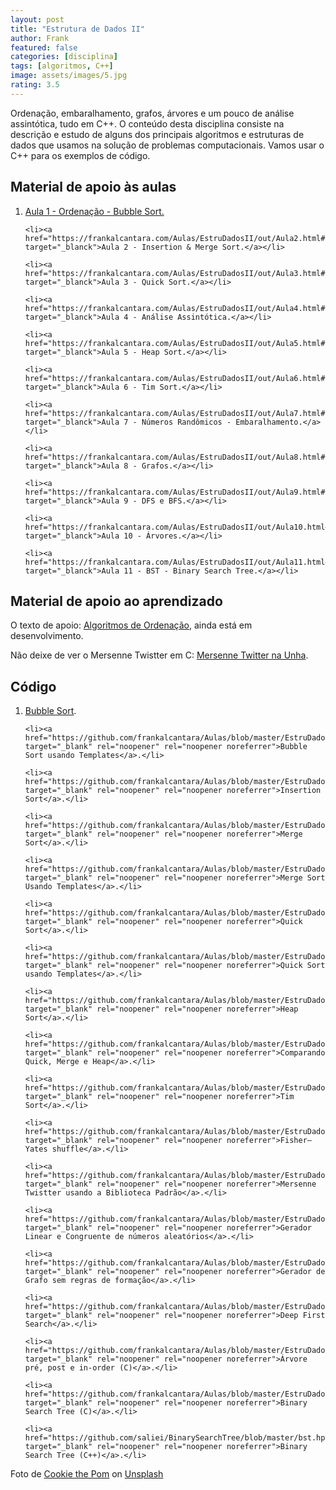 ```yaml
---
layout: post
title: "Estrutura de Dados II"
author: Frank
featured: false
categories: [disciplina]
tags: [algoritmos, C++]
image: assets/images/5.jpg
rating: 3.5
---
```


Ordenação, embaralhamento, grafos, árvores e um pouco de análise assintótica, tudo em C++. O conteúdo desta disciplina consiste na descrição e estudo de alguns dos principais algoritmos e estruturas de dados que usamos na solução de problemas computacionais. Vamos usar o C++ para os exemplos de código.

<h2>Material de apoio às aulas</h2>

<ol>
    <li><a href="https://frankalcantara.com/Aulas/EstruDadosII/out/Aula1.html#/" target="_blanck">Aula 1 - Ordenação - Bubble Sort.</a></li>

    <li><a href="https://frankalcantara.com/Aulas/EstruDadosII/out/Aula2.html#/" target="_blanck">Aula 2 - Insertion & Merge Sort.</a></li>

    <li><a href="https://frankalcantara.com/Aulas/EstruDadosII/out/Aula3.html#/" target="_blanck">Aula 3 - Quick Sort.</a></li>

    <li><a href="https://frankalcantara.com/Aulas/EstruDadosII/out/Aula4.html#/" target="_blanck">Aula 4 - Análise Assintótica.</a></li>

    <li><a href="https://frankalcantara.com/Aulas/EstruDadosII/out/Aula5.html#/" target="_blanck">Aula 5 - Heap Sort.</a></li>

    <li><a href="https://frankalcantara.com/Aulas/EstruDadosII/out/Aula6.html#/" target="_blanck">Aula 6 - Tim Sort.</a></li>

    <li><a href="https://frankalcantara.com/Aulas/EstruDadosII/out/Aula7.html#/" target="_blanck">Aula 7 - Números Randômicos - Embaralhamento.</a></li>

    <li><a href="https://frankalcantara.com/Aulas/EstruDadosII/out/Aula8.html#/" target="_blanck">Aula 8 - Grafos.</a></li>

    <li><a href="https://frankalcantara.com/Aulas/EstruDadosII/out/Aula9.html#/" target="_blanck">Aula 9 - DFS e BFS.</a></li>

    <li><a href="https://frankalcantara.com/Aulas/EstruDadosII/out/Aula10.html#/" target="_blanck">Aula 10 - Árvores.</a></li>

    <li><a href="https://frankalcantara.com/Aulas/EstruDadosII/out/Aula11.html#/" target="_blanck">Aula 11 - BST - Binary Search Tree.</a></li>

</ol>

<h2>Material de apoio ao aprendizado</h2>

<p>O texto de apoio: <a href="https://frankalcantara.com/Aulas/EstruDadosII/out/1-ordena.pdf" target="_blank" rel="noopener" rel="noopener noreferrer">Algoritmos de Ordenação</a>, ainda está em desenvolvimento.</p>

<p>Não deixe de ver o Mersenne Twistter em C: <a href="http://www.math.sci.hiroshima-u.ac.jp/m-mat/MT/VERSIONS/C-LANG/mt19937-64.c" target="_blank" rel="noopener"	rel="noopener noreferrer">Mersenne Twitter na Unha</a>.</p>

<h2>Código</h2>

<ol>
    <li><a href="https://github.com/frankalcantara/Aulas/blob/master/EstruDadosII/code/BubbleSort.cpp" target="_blank" rel="noopener" rel="noopener noreferrer">Bubble Sort</a>.</li>
	
    <li><a href="https://github.com/frankalcantara/Aulas/blob/master/EstruDadosII/code/bubblesortTemplates.cpp" target="_blank" rel="noopener" rel="noopener noreferrer">Bubble Sort usando Templates</a>.</li>
	
    <li><a href="https://github.com/frankalcantara/Aulas/blob/master/EstruDadosII/code/insertion.cpp" target="_blank" rel="noopener" rel="noopener noreferrer">Insertion Sort</a>.</li>
	
    <li><a href="https://github.com/frankalcantara/Aulas/blob/master/EstruDadosII/code/Mergesort.cpp" target="_blank" rel="noopener" rel="noopener noreferrer">Merge Sort</a>.</li>
	
    <li><a href="https://github.com/frankalcantara/Aulas/blob/master/EstruDadosII/code/MergSort2.cpp" target="_blank" rel="noopener" rel="noopener noreferrer">Merge Sort Usando Templates</a>.</li>
	
    <li><a href="https://github.com/frankalcantara/Aulas/blob/master/EstruDadosII/code/quickSort.cpp" target="_blank" rel="noopener" rel="noopener noreferrer">Quick Sort</a>.</li>
	
    <li><a href="https://github.com/frankalcantara/Aulas/blob/master/EstruDadosII/code/quicksort2.cpp" target="_blank" rel="noopener" rel="noopener noreferrer">Quick Sort usando Templates</a>.</li>
	
    <li><a href="https://github.com/frankalcantara/Aulas/blob/master/EstruDadosII/code/heapSort.cpp" target="_blank" rel="noopener" rel="noopener noreferrer">Heap Sort</a>.</li>
	
    <li><a href="https://github.com/frankalcantara/Aulas/blob/master/EstruDadosII/code/SortComparison.cpp" target="_blank" rel="noopener" rel="noopener noreferrer">Comparando Quick, Merge e Heap</a>.</li>
	
    <li><a href="https://github.com/frankalcantara/Aulas/blob/master/EstruDadosII/code/timSort.cpp" target="_blank" rel="noopener" rel="noopener noreferrer">Tim Sort</a>.</li>
	
    <li><a href="https://github.com/frankalcantara/Aulas/blob/master/EstruDadosII/code/embaralha.cpp" target="_blank" rel="noopener" rel="noopener noreferrer">Fisher–Yates shuffle</a>.</li>
	
    <li><a href="https://github.com/frankalcantara/Aulas/blob/master/EstruDadosII/code/MersenneTwistter.cpp" target="_blank" rel="noopener" rel="noopener noreferrer">Mersenne Twistter usando a Biblioteca Padrão</a>.</li>
	
    <li><a href="https://github.com/frankalcantara/Aulas/blob/master/EstruDadosII/code/GeradorLinearMSFT.cpp" target="_blank" rel="noopener" rel="noopener noreferrer">Gerador Linear e Congruente de números aleatórios</a>.</li>
	
    <li><a href="https://github.com/frankalcantara/Aulas/blob/master/EstruDadosII/code/GeraGrafo1.cpp" target="_blank" rel="noopener" rel="noopener noreferrer">Gerador de Grafo sem regras de formação</a>.</li>
	
    <li><a href="https://github.com/frankalcantara/Aulas/blob/master/EstruDadosII/code/3dfsExemplo.cpp" target="_blank" rel="noopener" rel="noopener noreferrer">Deep First Search</a>.</li>
	
    <li><a href="https://github.com/frankalcantara/Aulas/blob/master/EstruDadosII/code/tree1.c" target="_blank" rel="noopener" rel="noopener noreferrer">Árvore pré, post e in-order (C)</a>.</li>
	
    <li><a href="https://github.com/frankalcantara/Aulas/blob/master/EstruDadosII/code/BinarySearchTree.c" target="_blank" rel="noopener" rel="noopener noreferrer">Binary Search Tree (C)</a>.</li>
	
    <li><a href="https://github.com/saliei/BinarySearchTree/blob/master/bst.hpp" target="_blank" rel="noopener" rel="noopener noreferrer">Binary Search Tree (C++)</a>.</li>
	
</ol>

<span>Foto de <a href="https://unsplash.com/@cookiethepom?utm_source=unsplash&amp;utm_medium=referral&amp;utm_content=creditCopyText">Cookie the Pom</a> on <a href="https://unsplash.com/s/photos/computers?utm_source=unsplash&amp;utm_medium=referral&amp;utm_content=creditCopyText">Unsplash</a></span>
